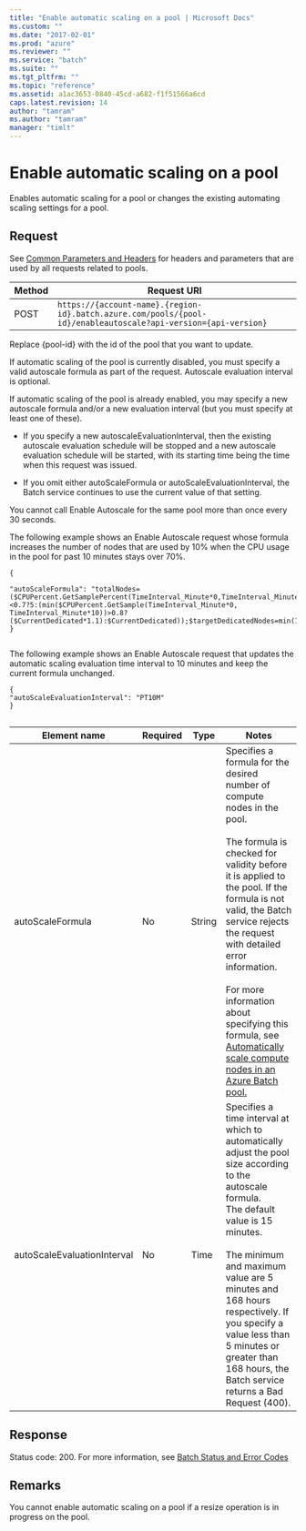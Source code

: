 ```yaml
---
title: "Enable automatic scaling on a pool | Microsoft Docs"
ms.custom: ""
ms.date: "2017-02-01"
ms.prod: "azure"
ms.reviewer: ""
ms.service: "batch"
ms.suite: ""
ms.tgt_pltfrm: ""
ms.topic: "reference"
ms.assetid: a1ac3653-0840-45cd-a682-f1f51566a6cd
caps.latest.revision: 14
author: "tamram"
ms.author: "tamram"
manager: "timlt"
---
```

# Enable automatic scaling on a pool
  Enables automatic scaling for a pool or changes the existing automating scaling settings for a pool.  
  
##  <a name="bk_lifetime"></a> Request  
 See [Common Parameters and Headers](../batchservice/common-parameters-and-headers.md) for headers and parameters that are used by all requests related to pools.  
  
|Method|Request URI|  
|------------|-----------------|  
|POST|`https://{account-name}.{region-id}.batch.azure.com/pools/{pool-id}/enableautoscale?api-version={api-version}`|  
  
 Replace {pool-id} with the id of the pool that you want to update.  
  
 If automatic scaling of the pool is currently disabled, you must specify a valid autoscale formula as part of the request. Autoscale evaluation interval is optional.  
  
 If automatic scaling of the pool is already enabled, you may specify a new autoscale formula and/or a new evaluation interval (but you must specify at least one of these).  
  
-   If you specify a new autoscaleEvaluationInterval, then the existing autoscale evaluation schedule will be stopped and a new autoscale evaluation schedule will be started, with its starting time being the time when this request was issued.  
  
-   If you omit either autoScaleFormula or autoScaleEvaluationInterval, the Batch service continues to use the current value of that setting.  
  
 You cannot call Enable Autoscale for the same pool more than once every 30 seconds.  
  
 The following example shows an Enable Autoscale request whose formula increases the number of nodes that are used by 10% when the CPU usage in the pool for past 10 minutes stays over 70%.  
  
```  
{  
  
"autoScaleFormula": "totalNodes=($CPUPercent.GetSamplePercent(TimeInterval_Minute*0,TimeInterval_Minute*10)<0.7?5:(min($CPUPercent.GetSample(TimeInterval_Minute*0, TimeInterval_Minute*10))>0.8?($CurrentDedicated*1.1):$CurrentDedicated));$targetDedicatedNodes=min(100,totalNodes);"  
}  
  
```  
  
 The following example shows an Enable Autoscale request that updates the automatic scaling evaluation time interval to 10 minutes and keep the current formula unchanged.  
  
```  
{  
"autoScaleEvaluationInterval": "PT10M"      
}  
  
```  
  
|Element name|Required|Type|Notes|  
|------------------|--------------|----------|-----------|  
|autoScaleFormula|No|String|Specifies a formula for the desired number of compute nodes in the pool.<br /><br /> The formula is checked for validity before it is applied to the pool. If the formula is not valid, the Batch service rejects the request with detailed error information.<br /><br /> For more information about specifying this formula, see [Automatically scale compute nodes in an Azure Batch pool.](https://azure.microsoft.com/documentation/articles/batch-automatic-scaling)|  
|autoScaleEvaluationInterval|No|Time|Specifies a time interval at which to automatically adjust the pool size according to the autoscale formula.<br />The default value is 15 minutes.<br /><br /> The minimum and maximum value are 5 minutes and 168 hours respectively. If you specify a value less than 5 minutes or greater than 168 hours, the Batch service returns a Bad Request (400).|  
  
## Response  
 Status code: 200. For more information, see [Batch Status and Error Codes](../batchservice/batch-status-and-error-codes.md)  
  
## Remarks  
 You cannot enable automatic scaling on a pool if a resize operation is in progress on the pool.  
  
  